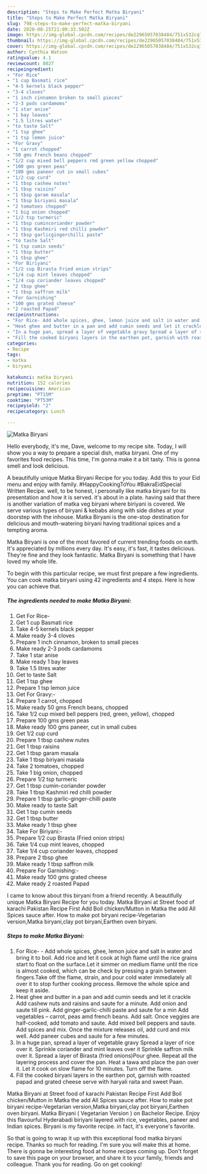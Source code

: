 ```yaml
---
description: "Steps to Make Perfect Matka Biryani"
title: "Steps to Make Perfect Matka Biryani"
slug: 798-steps-to-make-perfect-matka-biryani
date: 2020-08-25T21:09:33.502Z
image: https://img-global.cpcdn.com/recipes/de22965057038484/751x532cq70/matka-biryani-recipe-main-photo.jpg
thumbnail: https://img-global.cpcdn.com/recipes/de22965057038484/751x532cq70/matka-biryani-recipe-main-photo.jpg
cover: https://img-global.cpcdn.com/recipes/de22965057038484/751x532cq70/matka-biryani-recipe-main-photo.jpg
author: Cynthia Watson
ratingvalue: 4.1
reviewcount: 8027
recipeingredient:
- "For Rice"
- "1 cup Basmati rice"
- "4-5 kernels black pepper"
- "3-4 cloves"
- "1 inch cinnamon broken to small pieces"
- "2-3 pods cardamoms"
- "1 star anise"
- "1 bay leaves"
- "1.5 litres water"
- "to taste Salt"
- "1 tsp ghee"
- "1 tsp lemon juice"
- "For Gravy"
- "1 carrot chopped"
- "50 gms French beans chopped"
- "1/2 cup mixed bell peppers red green yellow chopped"
- "100 gms green peas"
- "100 gms paneer cut in small cubes"
- "1/2 cup curd"
- "1 tbsp cashew nutes"
- "1 tbsp raisins"
- "1 tbsp garam masala"
- "1 tbsp biriyani masala"
- "2 tomatoes chopped"
- "1 big onion chopped"
- "1/2 tsp turmeric"
- "1 tbsp cumincoriander powder"
- "1 tbsp Kashmiri red chilli powder"
- "1 tbsp garlicgingerchilli paste"
- "to taste Salt"
- "1 tsp cumin seeds"
- "1 tbsp butter"
- "1 tbsp ghee"
- "For Biriyani"
- "1/2 cup Birasta Fried onion strips"
- "1/4 cup mint leaves chopped"
- "1/4 cup coriander leaves chopped"
- "2 tbsp ghee"
- "1 tbsp saffron milk"
- "For Garnishing"
- "100 gms grated cheese"
- "2 roasted Papad"
recipeinstructions:
- "For Rice- Add whole spices, ghee, lemon juice and salt in water and bring it to boil. Add rice and let it cook at high flame until the rice grains start to float on the surface.Let it simmer on medium flame until the rice is almost cooked, which can be check by pressing a grain between fingers.Take off the flame, strain, and pour cold water immediately all over it to stop further cooking process.	Remove the whole spice and keep it aside."
- "Heat ghee and butter in a pan and add cumin seeds and let it crackle	Add cashew nuts and raisins and saute for a minute. Add onion and saute till pink.	Add ginger-garlic-chilli paste and saute for a min	Add vegetables – carrot, peas amd french beans. Add salt.	Once veggies are half-cooked, add tomato and saute.	Add mixed bell peppers and saute.	Add spices and mix.	Once the mixture releases oil, add curd and mix well. Add paneer cubes and saute for a few minutes."
- "In a huge pan, spread a layer of vegetable gravy	Spread a layer of rice over it. Sprinkle coriander and mint leaves over it	Sprinkle saffron milk over it. Spread a layer of Birasta (fried onions)Pour ghee. Repeat all the layering process and cover the pan. Heat a tawa and place the pan over it. Let it cook on slow flame for 10 minutes. Turn off the flame."
- "Fill the cooked biryani layers in the earthen pot, garnish with roasted papad and grated cheese serve with haryali raita and sweet Paan."
categories:
- Recipe
tags:
- matka
- biryani

katakunci: matka biryani 
nutrition: 152 calories
recipecuisine: American
preptime: "PT15M"
cooktime: "PT53M"
recipeyield: "2"
recipecategory: Lunch

---
```



![Matka Biryani](https://img-global.cpcdn.com/recipes/de22965057038484/751x532cq70/matka-biryani-recipe-main-photo.jpg)

Hello everybody, it's me, Dave, welcome to my recipe site. Today, I will show you a way to prepare a special dish, matka biryani. One of my favorites food recipes. This time, I'm gonna make it a bit tasty. This is gonna smell and look delicious.

A beautifully unique Matka Biryani Recipe for you today. Add this to your Eid menu and enjoy with family. #HappyCookingToYou #BakraEidSpecial Written Recipe. well, to be honest, i personally like matka biryani for its presentation and how it is served. it&#39;s about in a plate. having said that there is another variation of matka veg biryani where biriyani is covered. We serve various types of biryani &amp; kebabs along with side dishes at your doorstep with the inhouse. Matka Biryani is the one-stop destination for delicious and mouth-watering biryani having traditional spices and a tempting aroma.

Matka Biryani is one of the most favored of current trending foods on earth. It's appreciated by millions every day. It's easy, it's fast, it tastes delicious. They're fine and they look fantastic. Matka Biryani is something that I have loved my whole life.


To begin with this particular recipe, we must first prepare a few ingredients. You can cook matka biryani using 42 ingredients and 4 steps. Here is how you can achieve that.

<!--inarticleads1-->

##### The ingredients needed to make Matka Biryani:

1. Get For Rice-
1. Get 1 cup Basmati rice
1. Take 4-5 kernels black pepper
1. Make ready 3-4 cloves
1. Prepare 1 inch cinnamon, broken to small pieces
1. Make ready 2-3 pods cardamoms
1. Take 1 star anise
1. Make ready 1 bay leaves
1. Take 1.5 litres water
1. Get to taste Salt
1. Get 1 tsp ghee
1. Prepare 1 tsp lemon juice
1. Get For Gravy:-
1. Prepare 1 carrot, chopped
1. Make ready 50 gms French beans, chopped
1. Take 1/2 cup mixed bell peppers (red, green, yellow), chopped
1. Prepare 100 gms green peas
1. Make ready 100 gms paneer, cut in small cubes
1. Get 1/2 cup curd
1. Prepare 1 tbsp cashew nutes
1. Get 1 tbsp raisins
1. Get 1 tbsp garam masala
1. Take 1 tbsp biriyani masala
1. Take 2 tomatoes, chopped
1. Take 1 big onion, chopped
1. Prepare 1/2 tsp turmeric
1. Get 1 tbsp cumin-coriander powder
1. Take 1 tbsp Kashmiri red chilli powder
1. Prepare 1 tbsp garlic-ginger-chilli paste
1. Make ready to taste Salt
1. Get 1 tsp cumin seeds
1. Get 1 tbsp butter
1. Make ready 1 tbsp ghee
1. Take For Biriyani:-
1. Prepare 1/2 cup Birasta (Fried onion strips)
1. Take 1/4 cup mint leaves, chopped
1. Take 1/4 cup coriander leaves, chopped
1. Prepare 2 tbsp ghee
1. Make ready 1 tbsp saffron milk
1. Prepare For Garnishing:-
1. Make ready 100 gms grated cheese
1. Make ready 2 roasted Papad


I came to know about this biryani from a friend recently. A beautifully unique Matka Biryani Recipe for you today. Matka Biryani at Street food of karachi Pakistan Recipe First Add Boil chicken/Mutton in Matka the add All Spices sauce after. How to make pot biryani recipe-Vegetarian version,Matka biryani,clay pot biryani,Earthen oven biryani. 

<!--inarticleads2-->

##### Steps to make Matka Biryani:

1. For Rice- - Add whole spices, ghee, lemon juice and salt in water and bring it to boil. Add rice and let it cook at high flame until the rice grains start to float on the surface.Let it simmer on medium flame until the rice is almost cooked, which can be check by pressing a grain between fingers.Take off the flame, strain, and pour cold water immediately all over it to stop further cooking process.	Remove the whole spice and keep it aside.
1. Heat ghee and butter in a pan and add cumin seeds and let it crackle	Add cashew nuts and raisins and saute for a minute. Add onion and saute till pink.	Add ginger-garlic-chilli paste and saute for a min	Add vegetables – carrot, peas amd french beans. Add salt.	Once veggies are half-cooked, add tomato and saute.	Add mixed bell peppers and saute.	Add spices and mix.	Once the mixture releases oil, add curd and mix well. Add paneer cubes and saute for a few minutes.
1. In a huge pan, spread a layer of vegetable gravy	Spread a layer of rice over it. Sprinkle coriander and mint leaves over it	Sprinkle saffron milk over it. Spread a layer of Birasta (fried onions)Pour ghee. Repeat all the layering process and cover the pan. Heat a tawa and place the pan over it. Let it cook on slow flame for 10 minutes. Turn off the flame.
1. Fill the cooked biryani layers in the earthen pot, garnish with roasted papad and grated cheese serve with haryali raita and sweet Paan.


Matka Biryani at Street food of karachi Pakistan Recipe First Add Boil chicken/Mutton in Matka the add All Spices sauce after. How to make pot biryani recipe-Vegetarian version,Matka biryani,clay pot biryani,Earthen oven biryani. Matka Biryani ( Vegetarian Version ) on Bachelor Recipe. Enjoy this flavourful Hyderabadi biriyani layered with rice, vegetables, paneer and Indian spices. Biryani is my favorite recipe. in fact, it&#39;s everyone&#39;s favorite. 

So that is going to wrap it up with this exceptional food matka biryani recipe. Thanks so much for reading. I'm sure you will make this at home. There is gonna be interesting food at home recipes coming up. Don't forget to save this page on your browser, and share it to your family, friends and colleague. Thank you for reading. Go on get cooking!
